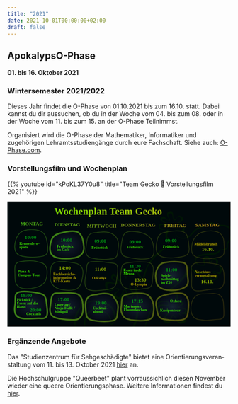 ```yaml
---
title: "2021"
date: 2021-10-01T00:00:00+02:00
draft: false
---
```


## ApokalypsO-Phase

**01. bis 16. Oktober 2021**

### Wintersemester 2021/2022

Dieses Jahr findet die O-Phase von 01.10.2021 bis zum 16.10. statt.
Dabei kannst du dir aussuchen, ob du in der Woche vom 04. bis zum 08. oder in der Woche vom 11. bis zum 15. an der O-Phase Teilnimmst.

Organisiert wird die O-Phase der Mathematiker, Informatiker und zugehörigen Lehramts&shy;studien&shy;gänge durch eure Fachschaft.
Siehe auch: [O-Phase.com](https://o-phase.com/account/login).

### Vorstellungsfilm und Wochenplan

{{% youtube id="kPoKL37Y0u8" title="Team Gecko 🦎 Vorstellungsfilm 2021" %}}

<svg
   viewBox="0 0 508 285.75001"
   version="1.1"
   id="svg5"
   xmlns:xlink="http://www.w3.org/1999/xlink"
   xmlns="http://www.w3.org/2000/svg"
   xmlns:svg="http://www.w3.org/2000/svg">
  <defs
     id="defs">
    <linearGradient
       id="frames">
      <stop
         style="stop-color:#388a17;stop-opacity:1"
         offset="0"
         id="stop6102" />
      <stop
         style="stop-color:#5b3c0d;stop-opacity:1"
         offset="1"
         id="stop6104" />
    </linearGradient>
    <linearGradient
       id="highlight">
      <stop
         style="stop-color:#24394a;stop-opacity:0.57254899"
         offset="0"
         id="stop17684" />
      <stop
         style="stop-color:#201946;stop-opacity:0.09267417"
         offset="1"
         id="stop17686" />
    </linearGradient>
    <linearGradient
       id="heading">
      <stop
         style="stop-color:#75cf00;stop-opacity:1"
         offset="0"
         id="stop5940" />
      <stop
         style="stop-color:#d3a11b;stop-opacity:1"
         offset="1"
         id="stop5942" />
    </linearGradient>
    <linearGradient
       id="weekdays">
      <stop
         style="stop-color:#40a013;stop-opacity:1"
         offset="0"
         id="stop256910" />
      <stop
         style="stop-color:#c5831b;stop-opacity:1"
         offset="1"
         id="stop256912" />
    </linearGradient>
    <linearGradient
       xlink:href="#heading"
       id="linearGradient256297"
       x1="18.330492"
       y1="10.031636"
       x2="523.18079"
       y2="55.610588"
       gradientUnits="userSpaceOnUse"
       gradientTransform="translate(84.662041,-2.5783714)" />
    <linearGradient
       xlink:href="#weekdays"
       id="linearGradient257722"
       gradientUnits="userSpaceOnUse"
       x1="33.089157"
       y1="47.137821"
       x2="555.29407"
       y2="64.934868" />
    <linearGradient
       xlink:href="#weekdays"
       id="linearGradient257724"
       gradientUnits="userSpaceOnUse"
       x1="33.089157"
       y1="47.137821"
       x2="555.29407"
       y2="64.934868" />
    <linearGradient
       xlink:href="#weekdays"
       id="linearGradient257726"
       gradientUnits="userSpaceOnUse"
       x1="33.089157"
       y1="47.137821"
       x2="555.29407"
       y2="64.934868" />
    <linearGradient
       xlink:href="#weekdays"
       id="linearGradient257728"
       gradientUnits="userSpaceOnUse"
       x1="33.089157"
       y1="47.137821"
       x2="555.29407"
       y2="64.934868" />
    <linearGradient
       xlink:href="#weekdays"
       id="linearGradient257730"
       gradientUnits="userSpaceOnUse"
       x1="33.089157"
       y1="47.137821"
       x2="555.29407"
       y2="64.934868" />
    <linearGradient
       xlink:href="#weekdays"
       id="linearGradient257732"
       gradientUnits="userSpaceOnUse"
       x1="33.089157"
       y1="47.137821"
       x2="555.29407"
       y2="64.934868" />
    <radialGradient
       xlink:href="#highlight"
       id="radialGradient16986"
       cx="133.46398"
       cy="234.91393"
       fx="133.46398"
       fy="234.91393"
       r="39.398921"
       gradientTransform="matrix(1,0,0,0.82540223,0,41.015448)"
       gradientUnits="userSpaceOnUse" />
    <radialGradient
       xlink:href="#highlight"
       id="radialGradient16988"
       cx="213.75343"
       cy="237.30441"
       fx="213.75343"
       fy="237.30441"
       r="38.85313"
       gradientTransform="matrix(1,0,0,0.86436698,0,32.186314)"
       gradientUnits="userSpaceOnUse" />
    <radialGradient
       xlink:href="#highlight"
       id="radialGradient16990"
       cx="294.86633"
       cy="236.32964"
       fx="294.86633"
       fy="236.32964"
       r="39.101948"
       gradientTransform="matrix(1,0,0,0.84638901,0,36.302831)"
       gradientUnits="userSpaceOnUse" />
    <radialGradient
       xlink:href="#highlight"
       id="radialGradient16992"
       cx="374.41156"
       cy="235.77786"
       fx="374.41156"
       fy="235.77786"
       r="38.752403"
       gradientTransform="matrix(1,0,0,0.85096703,0,35.138676)"
       gradientUnits="userSpaceOnUse" />
    <radialGradient
       xlink:href="#highlight"
       id="radialGradient16994"
       cx="373.36136"
       cy="165.48178"
       fx="373.36136"
       fy="165.48178"
       r="38.755791"
       gradientTransform="matrix(1,0,0,0.88569809,0,18.914883)"
       gradientUnits="userSpaceOnUse" />
    <radialGradient
       xlink:href="#highlight"
       id="radialGradient10614"
       cx="52.619007"
       cy="231.99966"
       fx="52.619007"
       fy="231.99966"
       r="38.180096"
       gradientTransform="matrix(1,0,0,0.83593524,0,38.062971)"
       gradientUnits="userSpaceOnUse" />
    <radialGradient
       xlink:href="#highlight"
       id="radialGradient10616"
       cx="134.4686"
       cy="95.038124"
       fx="134.4686"
       fy="95.038124"
       r="39.564335"
       gradientTransform="matrix(1,0,0,0.81316812,0,17.756152)"
       gradientUnits="userSpaceOnUse" />
    <linearGradient
       xlink:href="#frames"
       id="linearGradient257162"
       x1="33.089157"
       y1="47.137821"
       x2="555.29407"
       y2="64.934868"
       gradientUnits="userSpaceOnUse" />
    <linearGradient
       xlink:href="#frames"
       id="linearGradient6536"
       x1="13.534964"
       y1="165.33647"
       x2="493.58337"
       y2="165.33647"
       gradientUnits="userSpaceOnUse" />
    <linearGradient
       xlink:href="#frames"
       id="linearGradient8265"
       gradientUnits="userSpaceOnUse"
       x1="19.43601"
       y1="92.004738"
       x2="548.9679"
       y2="319.35419" />
    <linearGradient
       xlink:href="#frames"
       id="linearGradient8267"
       gradientUnits="userSpaceOnUse"
       x1="19.43601"
       y1="92.004738"
       x2="548.9679"
       y2="319.35419" />
    <linearGradient
       xlink:href="#frames"
       id="linearGradient8269"
       gradientUnits="userSpaceOnUse"
       x1="19.43601"
       y1="92.004738"
       x2="548.9679"
       y2="319.35419" />
    <linearGradient
       xlink:href="#frames"
       id="linearGradient8271"
       gradientUnits="userSpaceOnUse"
       x1="19.43601"
       y1="92.004738"
       x2="548.9679"
       y2="319.35419" />
    <linearGradient
       xlink:href="#frames"
       id="linearGradient8273"
       gradientUnits="userSpaceOnUse"
       x1="19.43601"
       y1="92.004738"
       x2="548.9679"
       y2="319.35419" />
    <linearGradient
       xlink:href="#frames"
       id="linearGradient8275"
       gradientUnits="userSpaceOnUse"
       x1="19.43601"
       y1="92.004738"
       x2="548.9679"
       y2="319.35419" />
    <linearGradient
       xlink:href="#frames"
       id="linearGradient8277"
       gradientUnits="userSpaceOnUse"
       x1="19.43601"
       y1="92.004738"
       x2="548.9679"
       y2="319.35419" />
    <linearGradient
       xlink:href="#frames"
       id="linearGradient8279"
       gradientUnits="userSpaceOnUse"
       x1="19.43601"
       y1="92.004738"
       x2="548.9679"
       y2="319.35419" />
    <linearGradient
       xlink:href="#frames"
       id="linearGradient8281"
       gradientUnits="userSpaceOnUse"
       x1="19.43601"
       y1="92.004738"
       x2="548.9679"
       y2="319.35419" />
    <linearGradient
       xlink:href="#frames"
       id="linearGradient8283"
       gradientUnits="userSpaceOnUse"
       x1="19.43601"
       y1="92.004738"
       x2="548.9679"
       y2="319.35419" />
    <linearGradient
       xlink:href="#frames"
       id="linearGradient8285"
       gradientUnits="userSpaceOnUse"
       x1="19.43601"
       y1="92.004738"
       x2="548.9679"
       y2="319.35419" />
    <linearGradient
       xlink:href="#frames"
       id="linearGradient8287"
       gradientUnits="userSpaceOnUse"
       x1="19.43601"
       y1="92.004738"
       x2="548.9679"
       y2="319.35419" />
    <linearGradient
       xlink:href="#frames"
       id="linearGradient8289"
       gradientUnits="userSpaceOnUse"
       x1="19.43601"
       y1="92.004738"
       x2="548.9679"
       y2="319.35419" />
    <linearGradient
       xlink:href="#frames"
       id="linearGradient8291"
       gradientUnits="userSpaceOnUse"
       x1="19.43601"
       y1="92.004738"
       x2="548.9679"
       y2="319.35419" />
    <linearGradient
       xlink:href="#frames"
       id="linearGradient8293"
       gradientUnits="userSpaceOnUse"
       x1="19.43601"
       y1="92.004738"
       x2="548.9679"
       y2="319.35419" />
    <linearGradient
       xlink:href="#frames"
       id="linearGradient8295"
       gradientUnits="userSpaceOnUse"
       x1="19.43601"
       y1="92.004738"
       x2="548.9679"
       y2="319.35419" />
    <linearGradient
       xlink:href="#frames"
       id="linearGradient8297"
       gradientUnits="userSpaceOnUse"
       x1="19.43601"
       y1="92.004738"
       x2="548.9679"
       y2="319.35419" />
    <linearGradient
       xlink:href="#frames"
       id="linearGradient8299"
       gradientUnits="userSpaceOnUse"
       x1="19.43601"
       y1="92.004738"
       x2="548.9679"
       y2="319.35419" />
    <linearGradient
       xlink:href="#weekdays"
       id="linearGradient8564"
       gradientUnits="userSpaceOnUse"
       x1="30.926285"
       y1="55.818504"
       x2="484.73523"
       y2="55.818504" />
    <linearGradient
       xlink:href="#weekdays"
       id="linearGradient8566"
       gradientUnits="userSpaceOnUse"
       x1="30.926285"
       y1="55.818504"
       x2="484.73523"
       y2="55.818504" />
    <linearGradient
       xlink:href="#weekdays"
       id="linearGradient8568"
       gradientUnits="userSpaceOnUse"
       x1="30.926285"
       y1="55.818504"
       x2="484.73523"
       y2="55.818504" />
    <linearGradient
       xlink:href="#weekdays"
       id="linearGradient8570"
       gradientUnits="userSpaceOnUse"
       x1="30.926285"
       y1="55.818504"
       x2="484.73523"
       y2="55.818504" />
    <linearGradient
       xlink:href="#weekdays"
       id="linearGradient8572"
       gradientUnits="userSpaceOnUse"
       x1="30.926285"
       y1="55.818504"
       x2="484.73523"
       y2="55.818504" />
    <linearGradient
       xlink:href="#weekdays"
       id="linearGradient8574"
       gradientUnits="userSpaceOnUse"
       x1="30.926285"
       y1="55.818504"
       x2="484.73523"
       y2="55.818504" />
  </defs>
  <g
     id="layer1">
    <rect
       style="display:inline;fill:#00090b;fill-opacity:1;stroke:none;stroke-width:2.78551;stroke-linecap:round;stroke-linejoin:round;stroke-miterlimit:4;stroke-dasharray:none;stroke-opacity:1;paint-order:stroke fill markers"
       id="primer"
       width="508.147"
       height="285.88107"
       x="0"
       y="0" />
    <g
       style="clip-rule:evenodd;fill:#001e00;fill-opacity:0.633576;fill-rule:evenodd;stroke:none;stroke-linecap:round;stroke-linejoin:round"
       id="gecko"
       transform="matrix(0.13822526,0.34657909,-0.34657909,0.13822526,484.12378,-45.207782)">
      <path
         stroke="#88a900"
         stroke-width="1"
         d="m 248.495,423.515 c 0,73.149 15.383,118.711 65.229,180.552 2.051,2.545 21.063,22.52 38.668,37.463 14.214,12.065 32.299,21.212 35.013,14.898 1.345,-3.129 -13.303,-11.006 -27.556,-21.822 -19.41,-14.731 -40.756,-33.364 -44.659,-38.552 -14.668,-19.497 -37.019,-57.213 -47.639,-94.079 -17.525,-60.834 -19.056,-118.137 -19.056,-78.46 z"
         fill="#88a900"
         stroke-linecap="butt"
         opacity="1"
         stroke-linejoin="round"
         id="path900"
         style="fill:#001e00;fill-opacity:0.633576;stroke:none" />
      <path
         stroke="#88a900"
         stroke-width="1"
         d="m 167.846,350.439 c 1.711,-3.866 -1.265,6.048 2.611,3.436 8.163,-5.5 25.848,-17.795 27.486,-27.623 3.036,-18.213 -12.704,-22.915 -23.5,-19.241 -15.511,5.279 -28.863,25.218 -29.685,25.013 -7.057,-1.764 -1.78,-50.922 -30.235,-36.694 -31.92,15.96 5.966,37.311 -3.985,49.75 -8.844,11.054 -61.0015,-30.486 -55.7971,16.354 2.8782,25.904 48.1011,6.325 49.4751,13.193 3.45,17.249 -49.8578,11.39 -33.1209,40.68 15.9837,27.971 40.1929,-18.723 45.9019,-14.156 8.502,6.802 -17.9898,27.921 -11.407,38.893 8.396,13.993 29.415,11.706 36.831,-2.199 3.148,-5.901 2.587,-29.85 8.631,-31.864 1.709,-0.57 19.329,23.239 38.876,27.841 13.153,3.096 32.836,-11.253 40.064,-14.701 7.255,-3.461 10.755,-8.776 17.764,-17.296 3.075,-3.738 -48.223,23.345 -56.128,21.369 -12.767,-3.192 -27.492,-23.582 -41.373,-20.806 -2.248,0.45 -7.277,20.864 -14.705,32.983 -5.862,9.563 -13.476,13.092 -20.615,3.574 -7.729,-10.307 15.447,-29.493 4.81,-40.13 -8.471,-8.472 -31.9967,30.132 -38.0677,9.895 -4.8711,-16.237 30.2967,-25.439 25.2867,-35.457 -5.323,-10.647 -35.213,6.99 -38.48,-9.345 -7.2683,-36.342 35.474,-5.22 47.413,-15.667 12.642,-11.062 -34.8675,-35.136 1.787,-42.466 25.605,-5.121 13.267,27.838 28.036,29.685 11.83,1.478 28.64,-37.624 40.817,-16.08 10.719,18.966 -19.307,32.452 -18.691,31.059 z"
         fill="#88a900"
         stroke-linecap="butt"
         opacity="1"
         stroke-linejoin="round"
         id="path902"
         style="fill:#001e00;fill-opacity:0.633576;stroke:none" />
      <path
         stroke="#88a900"
         stroke-width="1"
         d="M 170.824,354.644"
         fill="#88a900"
         stroke-linecap="butt"
         opacity="1"
         stroke-linejoin="round"
         id="path904"
         style="fill:#001e00;fill-opacity:0.633576;stroke:none" />
      <path
         stroke="#88a900"
         stroke-width="1"
         d="m 171.309,354.32 c -9.83,-4.915 9.192,17.037 30.895,14.055 21.703,-2.982 30.589,-22.965 34.417,-36.364 12.134,-42.467 -22.744,-62.001 -27.644,-101.202 -2.643,-21.144 11.478,-62.887 11.478,-62.887 0,0 -3.239,44.575 -0.485,66.606 3.9,31.198 34.26,56.95 24.896,89.723 -6.776,23.717 -20.584,39.924 -34.296,44.952 -11.494,4.215 -22.858,-0.544 -30.566,-4.473 -6.683,-3.405 -15.683,-8.496 -11.281,-15.098"
         fill="#88a900"
         stroke-linecap="butt"
         opacity="1"
         stroke-linejoin="round"
         id="path906"
         style="fill:#001e00;fill-opacity:0.633576;stroke:none" />
      <path
         stroke="#88a900"
         stroke-width="1"
         d="m 219.054,165.634 c -2.591,-7.921 6.908,-38.265 15.033,-35.525 3.156,1.065 12.78,-28.506 28.554,-51.2517 13.953,-20.121 31.326,-30.7682 44.651,-29.2875 15.66,1.7399 51.89,40.8521 55.839,48.5726 4.806,9.3936 20.223,7.1206 25.46,15.1056 8.449,12.883 -1.097,31.99 -1.051,31.894 0.074,-0.158 6.388,-2.782 9.094,-8.772 2.322,-5.141 2.243,-14.626 1.262,-21.492 -2.348,-16.4346 -24.26,-10.629 -31.816,-24.4421 -14.189,-25.9405 -19.993,-49.7475 -56.656,-58.9132 -4.628,-1.157 -19.538,1.4652 -31.483,12.2128 -12.332,11.0967 -21.635,30.3319 -21.637,29.1917 -0.002,-1.7603 -13.322,29.0818 -21.364,46.7088 -2.172,4.762 -6.887,4.225 -9.536,5.473 -11.041,5.204 -15.715,17.46 -16.079,20.01 -1.357,9.499 11.889,27.118 9.729,20.515 z"
         fill="#88a900"
         stroke-linecap="butt"
         opacity="1"
         stroke-linejoin="round"
         id="path908"
         style="fill:#001e00;fill-opacity:0.633576;stroke:none" />
      <path
         stroke="#88a900"
         stroke-width="1"
         d="m 387.946,146.013 c -2.59,-4.946 0.331,11.205 1.353,16.694 1.763,9.468 4.195,19.55 2.735,29.202 -0.336,2.227 -6.5,24.964 -7.426,27.085 -14.312,32.792 -31.295,102.146 23.031,102.589 1.468,0.012 13.202,-4.144 17.392,-9.793 6.158,-8.305 10.334,-19.45 11.033,-20.737 2.101,-3.867 6.889,-18.403 6.85,-18.421 -1.293,-0.622 -6.22,9.495 -6.705,10.202 -2.833,4.129 -7.345,16.644 -14.687,24.912 -9.054,10.194 -24.118,14.867 -34.177,3.503 -24.536,-27.722 7.004,-79.516 13.898,-112.716 5.439,-26.197 -3.849,-34.475 -13.297,-52.52 z"
         fill="#88a900"
         stroke-linecap="butt"
         opacity="1"
         stroke-linejoin="round"
         id="path910"
         style="fill:#001e00;fill-opacity:0.633576;stroke:none" />
      <path
         stroke="#88a900"
         stroke-width="1"
         d="m 442.249,272.875 c 5.119,0.59 -9.707,-3.462 -14.76,-4.473 -8.373,-1.675 -33.244,-1.643 -27.624,-17.379 9.766,-27.344 28.791,-1.398 42.925,-6.225 2.796,-0.955 -18.147,-26.873 -11.689,-37.944 5.502,-9.431 22.752,0.033 25.887,1.536 3.135,1.503 14.066,21.303 14.956,21.272 3.915,-0.139 2.302,-33.353 23.052,-32.41 9.658,0.439 12.241,6.294 14.288,8.994 7.529,9.928 -22.87,27.885 -14.716,38.368 7.695,9.894 48.046,-35.931 41.919,13.085 -2.637,21.096 -37.992,3.472 -39.562,19.168 -1.056,10.559 31.952,3.51 23.18,24.813 -3.861,9.377 -41.957,-19.96 -35.596,-9.359 4.954,8.257 21.531,25.284 34.274,24.122 7.966,-0.726 17.377,-11.178 12.431,-27.253 -2.502,-8.131 -24.001,-9.941 -23.977,-12.738 0.025,-2.797 20.219,2.588 21.293,2.453 15.802,-1.975 21.853,-22.503 17.686,-37.506 -9.883,-35.575 -41.47,6.214 -49.184,-1.5 -6.455,-6.455 41.772,-22.404 21.752,-39.754 -4.121,-3.572 -7.924,-9.167 -12.892,-11.268 -34.508,-14.6 -27.522,32.589 -34.538,31.777 -7.016,-0.811 -1.992,-12.634 -9.124,-19.664 -2.264,-2.23 -5.424,-6.437 -10.143,-8.502 -6.647,-2.909 -20.281,-2.505 -25.742,3.685 -14.55,16.49 13.568,43.643 11.515,45.696 -1.085,1.085 -29.771,-11.513 -36.623,-8.399 -7.44,3.382 -10.035,14.915 -10.287,21.966 -0.938,26.252 44.904,20.874 47.445,20.75 2.541,-0.124 1.578,-3.573 3.854,-3.311 z"
         fill="#88a900"
         stroke-linecap="butt"
         opacity="1"
         stroke-linejoin="round"
         id="path912"
         style="fill:#001e00;fill-opacity:0.633576;stroke:none" />
      <path
         stroke="#88a900"
         stroke-width="1"
         d="m 483.489,291.167 c 0.667,-2.809 -6.253,-0.103 -9.897,10.878 -3.644,10.98 -10.236,27.268 -18.821,37.595 -9.374,11.276 -50.856,23.207 -36.286,24.873 5.636,0.645 35.35,-9.408 44.32,-17.418 18.954,-16.924 17.676,-43.251 20.684,-55.928 z"
         fill="#88a900"
         stroke-linecap="butt"
         opacity="1"
         stroke-linejoin="round"
         id="path914"
         style="fill:#001e00;fill-opacity:0.633576;stroke:none" />
      <path
         stroke="#88a900"
         stroke-width="1"
         d="m 414.591,368.078 c -6.651,-1.365 9.005,14.839 23.119,33.406 16.605,21.846 32.984,49.712 36.42,58.164 8.59,21.131 13.985,42.031 19.191,64.141 0.307,1.303 4.797,21.714 6.529,21.109 3.43,-1.199 1.89,-16.524 1.596,-19.202 -2.933,-26.705 -23.502,-96.688 -52.913,-132.323 -10.81,-13.097 -29.573,-24.398 -33.942,-25.295 z"
         fill="#88a900"
         stroke-linecap="butt"
         opacity="1"
         stroke-linejoin="round"
         id="path916"
         style="fill:#001e00;fill-opacity:0.633576;stroke:none" />
      <path
         stroke="#88a900"
         stroke-width="1"
         d="m 503.958,542.962 c -0.102,0.724 15.718,-32.435 32.515,-38.27 17.622,-6.121 42.676,20.746 49.305,16.871 6.867,-4.015 -2.434,-32.963 17.078,-27.045 15.35,4.656 8.91,31.349 17.839,30.421 7.271,-0.755 22.506,-52.404 36.542,-32.859 10.103,14.069 -13.219,36.731 -5.187,41.989 9.08,5.945 43.806,-39.534 51.17,-8.091 10.513,44.883 -42.77,21.697 -53.45,42.499 -5.262,10.249 45.957,49.079 14.001,54.537 -28.096,4.799 -23.419,-48.729 -44.64,-42.882 -14.945,4.117 -4.073,48.066 -28.03,52.158 -33.202,5.671 -4.106,-54.378 -0.768,-58.174 4.555,-5.18 -13.044,-11.509 -20.136,-12.38 -6.558,-0.805 -17.229,15.69 -20.159,27.749 -1.927,7.932 -3.432,19.834 -4.322,28.953 -0.162,1.654 -0.303,3.217 -0.423,4.648 -0.329,3.921 3.133,37.893 29.927,66.441 9.329,9.94 49.676,45.021 53.623,47.836 12.838,9.158 -27.951,-31.823 -44.772,-50.785 -16.239,-18.306 -39.882,-38.938 -33.286,-76.935 3.178,-18.307 8.213,-40.192 19.536,-40.441 7.696,-0.169 12.599,6.541 9.91,10.805 -14.763,23.414 -37.055,65.579 10.14,66.478 24.461,0.466 26.154,-56.124 30.492,-55.194 19.555,4.195 18.272,66.352 54.804,38.369 36.87,-28.242 -23.445,-49.54 -19.641,-58.086 8.949,-20.102 70.225,6.46 63.246,-50.023 -4.51,-36.501 -55.048,9.337 -61.091,5.277 -6.043,-4.061 26.155,-27.1 11.425,-40.696 -32.388,-29.897 -42.557,27.695 -47.966,27.949 -9.127,0.427 -2.019,-27.5 -11.759,-30.779 -5.2,-1.751 -11.631,-2.024 -16.535,0.742 -16.331,9.209 -7.974,26.225 -12.536,27.373 -2.406,0.605 -28.453,-20.332 -40.37,-20.668 -17.312,-0.489 -33.091,28.212 -36.482,52.213 z"
         fill="#88a900"
         stroke-linecap="butt"
         opacity="1"
         stroke-linejoin="round"
         id="path918"
         style="fill:#001e00;fill-opacity:0.633576;stroke:none" />
      <path
         stroke="#88a900"
         stroke-width="1"
         d="m 628.924,736.992 c 31.802,28.379 75.253,47.021 96.138,121.743 9.25,33.095 15.966,98.527 -2.635,157.705 -23.396,74.44 -83.59,140.48 -192.489,136.61 -71.995,-2.55 -165.859,-86.22 -134.242,-164.116 37.749,-93.009 99.491,-96.445 137.486,-79.68 27.18,11.992 33.121,40.847 35.749,39.554 5.83,-2.869 -10.14,-37.876 -26.658,-48.193 -22.679,-14.165 -49.905,-11.591 -70.082,-6.344 -69.442,18.059 -115.734,118.209 -72.55,190.699 12.625,21.19 33.898,46.55 62.404,57.54 C 666.747,1221.44 793.11,1024.82 732.12,840.117 712.324,780.164 663.476,761.359 614.846,719.339"
         fill="#88a900"
         stroke-linecap="butt"
         opacity="1"
         stroke-linejoin="round"
         id="path920"
         style="fill:#001e00;fill-opacity:0.633576;stroke:none" />
      <path
         stroke="#88a900"
         stroke-width="1"
         d="m 567.345,949.549 c -5.637,2.429 -5.209,-14.048 -41.91,-14.048 -28.542,0 -28.078,5.534 -52.994,25.11 -12.899,10.134 -32.924,39.221 -26.042,68.399 8.652,36.69 54.348,64.53 98.974,64.78 49.43,0.28 126.666,-27.58 135.306,-148.537 5.992,-83.891 -92.237,-165.267 -160.831,-192.039 -36.566,-14.271 -36.449,-11.782 -63.859,-22.06 -5.279,-1.98 -63.7,-8.745 -61.179,-11.397 2.946,-3.098 7.291,-4.816 12.536,-5.552 12.98,-1.819 31.469,2.381 47.896,6.586 23.066,5.905 79.215,26.741 98.312,35.674 126.082,58.973 186.238,204.561 78.301,312.495 -19.979,19.98 -46.369,30.48 -77.008,31.18 -68.939,1.58 -144.316,-38.26 -110.655,-115.2 3.746,-8.561 17.79,-27.758 34.144,-39.067 16.586,-11.47 35.137,-17.002 47.099,-18.379 21.902,-2.522 43.54,21.353 41.91,22.055 z"
         fill="#88a900"
         stroke-linecap="butt"
         opacity="1"
         stroke-linejoin="round"
         id="path922"
         style="fill:#001e00;fill-opacity:0.633576;stroke:none" />
      <path
         stroke="#88a900"
         stroke-width="1"
         d="m 464.225,1035.5 c 0.236,-0.04 0.472,-0.07 0.708,-0.1"
         fill="#88a900"
         stroke-linecap="butt"
         opacity="1"
         stroke-linejoin="round"
         id="path924"
         style="fill:#001e00;fill-opacity:0.633576;stroke:none" />
      <path
         stroke="#88a900"
         stroke-width="1"
         d="m 379.028,663.588 c -16.601,9.959 -71.458,18.493 -77.126,37.807 -5.146,17.539 34.601,47.629 34.601,47.629 0,0 -18.527,-8.091 -25.629,-13.483 -7.121,-5.407 -15.437,-9.122 -20.136,-17.274 -18.013,-31.251 36.535,-50.018 60.084,-54.133 1.768,-0.309 34.349,-4.231 28.206,-0.546 z"
         fill="#88a900"
         stroke-linecap="butt"
         opacity="1"
         stroke-linejoin="round"
         id="path926"
         style="fill:#001e00;fill-opacity:0.633576;stroke:none" />
      <path
         stroke="#88a900"
         stroke-width="1"
         d="m 338.016,753.03 c -5.625,5.118 -20.696,3.707 -30.82,3.306 -5.469,-0.217 -13.097,5.469 -10.905,11.756 6.15,17.644 42.562,3.314 42.708,25.437 0.087,13.052 -58.369,13.842 -40.256,29.456 16.275,14.031 36.097,-24.45 48.381,-10.65 10.236,11.499 -51.412,58.735 1.328,64.701 32.39,3.664 10.364,-48.538 28.984,-60.195 19.341,-12.107 11.306,40.08 38.487,28.026 9.077,-4.026 10.812,-7.337 11.012,-12.12 0.707,-16.833 -34.818,-34.077 -29.481,-47.269 7.231,-17.868 41.877,4.569 48.499,-18.048 6.171,-21.075 -20.634,-20.173 -38.023,-12.074 -7.241,3.373 -22.315,-3.681 -26.282,-8.409 -21.225,-25.305 16.668,-37.201 39.568,-32.698 3.479,0.684 -48.985,6.898 -38.197,23.837 2.986,4.688 7.333,6.947 17.386,7.816 10.053,0.868 31.83,-10.341 43.763,-3.841 7.679,4.182 21.524,16.95 15.346,33.801 -10.954,29.877 -50.457,-5.103 -59.076,11.364 -4.367,8.343 34.635,19.922 41.714,38.18 3.78,9.746 -3.45,25.93 -26.983,34.464 -29.352,10.645 -20.082,-40.374 -35.986,-38.847 -18.145,1.741 15.584,75.499 -38.525,67.712 -69.438,-9.994 6.919,-55.309 -1.838,-71.317 -5.52,-10.091 -15.619,9.698 -28.335,16.715 -5.525,3.048 -15.237,0.492 -19.124,-2.649 -38.69,-31.263 37.381,-30.253 38.502,-39.582 1.6,-13.305 -48.729,-2.084 -43.006,-29.194 1.233,-5.839 6.275,-12.905 14.425,-14.16 10.942,-1.684 28.216,-1.194 35.165,0.7 2.514,0.685 1.759,3.61 1.569,3.782 z"
         fill="#88a900"
         stroke-linecap="butt"
         opacity="1"
         stroke-linejoin="round"
         id="path928"
         style="fill:#001e00;fill-opacity:0.633576;stroke:none" />
    </g>
  </g>
  <g
     id="layer2">
    <g
       id="g47455"
       style="display:inline;fill:none;fill-opacity:1;stroke:url(#linearGradient6536);stroke-width:2.8;stroke-miterlimit:4;stroke-dasharray:none;stroke-opacity:0.368627"
       transform="translate(1.0583333,4.2333335)">
      <path
         style="opacity:0.5;fill:none;fill-opacity:1;stroke:url(#linearGradient8291);stroke-width:1.7;stroke-linecap:butt;stroke-linejoin:miter;stroke-miterlimit:4;stroke-dasharray:none;stroke-opacity:1"
         d="M 90.315932,96.214766 C 92.29882,110.91324 90.171348,118.54602 76.466511,121.04629 62.761686,123.54656 48.629137,123.48563 34.068871,120.86352 19.508597,118.24141 13.504109,108.58696 16.055406,91.900256 18.606699,75.213526 26.123304,65.1395 38.605222,61.678189 c 12.481917,-3.461325 30.714522,-2.205405 39.474526,4.010414 8.760001,6.215809 10.254536,15.836716 12.236184,30.526163 z"
         id="path3979" />
      <path
         style="fill:url(#radialGradient10614);fill-opacity:1;stroke:url(#linearGradient8297);stroke-width:3.5;stroke-linecap:butt;stroke-linejoin:miter;stroke-miterlimit:4;stroke-dasharray:none;stroke-opacity:1"
         d="m 89.128063,237.80019 c 1.98289,14.69847 1.217543,25.87561 -12.691213,24.49269 -13.862671,-1.37833 -30.008559,2.43934 -44.568829,-0.18277 C 17.307751,259.488 13.47445,249.83355 16.02574,233.14685 c 2.5513,-16.68673 -3.163774,-27.49135 9.318146,-30.95267 12.48192,-3.46132 42.647448,0.97331 52.706204,4.74102 9.683075,3.62699 9.096323,16.17554 11.077973,30.86499 z"
         id="path3979-75" />
      <path
         style="opacity:0.5;fill:none;fill-opacity:1;stroke:url(#linearGradient8293);stroke-width:1.7;stroke-linecap:butt;stroke-linejoin:miter;stroke-miterlimit:4;stroke-dasharray:none;stroke-opacity:1"
         d="m 16.000601,161.92344 c -0.4491,-14.82686 -2.384947,-26.27259 11.319883,-28.77285 10.69672,-1.95147 20.504567,-2.96569 31.722417,-1.79666 3.15466,0.32875 10.640055,2.63244 13.835935,3.20798 14.56028,2.62211 18.218389,14.88442 15.667099,31.57112 -2.55131,16.68673 -12.017954,22.23998 -24.499874,25.70129 -12.48192,3.46132 -30.527769,4.57266 -39.287769,-1.64316 -8.76002,-6.21581 -8.298481,-13.10713 -8.757691,-28.26772 z"
         id="path3979-7-3-0" />
      <path
         style="fill:url(#radialGradient16986);fill-opacity:1;stroke:url(#linearGradient8299);stroke-width:3.5;stroke-linecap:butt;stroke-linejoin:miter;stroke-miterlimit:4;stroke-dasharray:none;stroke-opacity:1"
         d="m 171.05841,237.94442 c 0.67741,14.81616 -5.01845,27.05381 -18.86891,27.5852 -13.92079,0.53409 -21.73196,-0.27229 -36.29223,-2.8944 -14.56025,-2.62211 -22.15315,-9.07906 -19.60186,-25.76576 2.55129,-16.68673 1.239603,-32.50642 14.18771,-32.15284 13.37931,0.36536 41.40166,-2.97281 50.16168,3.243 8.76001,6.21581 9.75204,15.5152 10.41361,29.9848 z"
         id="path3979-7-92" />
      <path
         style="opacity:0.5;fill:none;fill-opacity:1;stroke:url(#linearGradient8295);stroke-width:1.7;stroke-linecap:butt;stroke-linejoin:miter;stroke-miterlimit:4;stroke-dasharray:none;stroke-opacity:1"
         d="m 96.216841,160.81391 c 1.24353,-15.5002 1.86821,-24.70867 15.573029,-27.20895 13.70485,-2.50025 26.11377,-0.0619 40.67404,2.56019 14.56027,2.62213 20.56476,12.27656 18.01346,28.96326 -2.5513,16.68673 -5.64558,28.00645 -18.12749,31.46776 -12.48193,3.46133 -35.99402,0.6568 -44.75401,-5.55902 -8.760017,-6.21581 -12.564381,-15.44821 -11.379029,-30.22324 z"
         id="path3979-7-7-2" />
      <path
         style="fill:url(#radialGradient10616);fill-opacity:1;stroke:url(#linearGradient8289);stroke-width:3.5;stroke-linecap:butt;stroke-linejoin:miter;stroke-miterlimit:4;stroke-dasharray:none;stroke-opacity:1"
         d="m 172.91063,97.239186 c 1.98289,14.698494 -6.98663,24.543584 -20.69147,27.043844 -13.70483,2.50027 -23.32036,2.92521 -37.88063,0.3031 C 99.778277,121.96402 93.773779,112.30957 96.325075,95.622866 98.876357,78.936138 104.13873,72.3152 116.62063,68.853889 c 12.48195,-3.461326 35.29381,-8.356679 44.05383,-2.14086 8.76001,6.215809 10.25453,15.836715 12.23617,30.526157 z"
         id="path3979-7" />
      <path
         style="opacity:0.5;fill:none;fill-opacity:1;stroke:url(#linearGradient8287);stroke-width:1.7;stroke-linecap:butt;stroke-linejoin:miter;stroke-miterlimit:4;stroke-dasharray:none;stroke-opacity:1"
         d="m 251.18949,101.63541 c -2.10282,14.22885 -0.14458,22.33127 -13.84941,24.83155 -13.70483,2.50024 -30.22038,1.43835 -44.78063,-1.18376 -14.56029,-2.62213 -16.89713,-11.13296 -14.34582,-27.819669 2.55129,-16.686739 1.93666,-27.598239 16.94162,-30.134103 3.51428,-0.593919 6.64304,-0.44472 7.8378,-0.824517 0.81664,-0.25959 6.30698,-0.528864 7.16031,-0.653505 11.77302,-1.719582 22.82583,0.269872 30.25884,5.544088 8.76,6.215823 12.94424,15.577076 10.77729,30.239916 z"
         id="path3979-7-5" />
      <path
         style="opacity:0.5;fill:none;fill-opacity:1;stroke:url(#linearGradient8285);stroke-width:1.7;stroke-linecap:butt;stroke-linejoin:miter;stroke-miterlimit:4;stroke-dasharray:none;stroke-opacity:1"
         d="m 178.05247,159.74307 c 2.78554,-14.77318 -1.65278,-25.11725 12.21162,-26.47829 14.56303,-1.42962 25.42281,-0.51369 39.98306,2.10844 7.11144,1.28068 14.59651,0.24348 17.62602,4.87924 3.17323,4.85571 2.53597,15.19382 1.23076,23.7305 -2.55129,16.68673 -1.28277,26.92616 -13.76468,30.38747 -12.48193,3.46133 -45.24881,7.48512 -54.00881,1.2693 -8.76,-6.21581 -6.02441,-21.33082 -3.27797,-35.89666 z"
         id="path3979-7-9-9" />
      <path
         style="fill:url(#radialGradient16988);fill-opacity:1;stroke:url(#linearGradient8283);stroke-width:3.5;stroke-linecap:butt;stroke-linejoin:miter;stroke-miterlimit:4;stroke-dasharray:none;stroke-opacity:1"
         d="m 250.43227,242.07572 c -2.10282,14.22885 0.58298,23.13755 -13.12185,25.63783 -13.70483,2.50024 -30.22038,1.43835 -44.78063,-1.18376 -14.56029,-2.62213 -14.30923,-11.13345 -15.63049,-27.96229 -1.42871,-18.19746 3.22133,-27.45561 18.22629,-29.99148 3.51428,-0.59392 6.64304,-0.44472 7.8378,-0.82451 0.81664,-0.25959 6.97748,-1.51463 7.83081,-1.63927 11.77302,-1.71958 25.3122,-0.10221 29.58834,6.52985 5.8206,9.02744 12.21668,14.7708 10.04973,29.43363 z"
         id="path3979-7-5-2" />
      <path
         style="opacity:0.5;fill:none;fill-opacity:1;stroke:url(#linearGradient8277);stroke-width:1.7;stroke-linecap:butt;stroke-linejoin:miter;stroke-miterlimit:4;stroke-dasharray:none;stroke-opacity:1"
         d="m 332.1006,101.26233 c 1.98288,14.69847 -0.14458,22.33126 -13.84942,24.83154 -13.70484,2.50024 -25.42281,0.51369 -39.98306,-2.10844 -7.11144,-1.28068 -14.59651,-2.31326 -17.62602,-6.94902 -3.17323,-4.85571 -4.10725,-11.5519 -2.80204,-20.088584 2.55129,-16.686733 2.85405,-28.498301 15.33596,-31.959612 12.48193,-3.461325 36.00684,1.957919 44.76684,8.17374 8.76,6.215808 12.17607,13.410929 14.15774,28.100376 z"
         id="path3979-7-9" />
      <path
         style="fill:url(#radialGradient16990);fill-opacity:1;stroke:url(#linearGradient8281);stroke-width:3.5;stroke-linecap:butt;stroke-linejoin:miter;stroke-miterlimit:4;stroke-dasharray:none;stroke-opacity:1"
         d="m 332.07094,242.50892 c -1.1438,14.69847 -2.09312,21.16984 -15.79796,23.67012 -13.70484,2.50024 -23.47427,1.67511 -38.03452,-0.94702 -7.11144,-1.28068 -12.39857,-3.40214 -15.42808,-8.0379 -3.17323,-4.85571 -6.30519,-10.46302 -4.99998,-18.9997 2.55129,-16.68673 -1.34919,-26.53249 11.13272,-29.9938 12.48193,-3.46133 41.04459,-5.36467 49.80459,0.85115 8.76,6.21581 14.47321,18.67932 13.32323,33.45715 z"
         id="path3979-7-9-8" />
      <path
         style="opacity:0.5;fill:none;fill-opacity:1;stroke:url(#linearGradient8279);stroke-width:1.7;stroke-linecap:butt;stroke-linejoin:miter;stroke-miterlimit:4;stroke-dasharray:none;stroke-opacity:1"
         d="m 257.32578,157.72324 c 2.10282,-14.22885 1.07905,-19.48822 14.78388,-21.9885 13.70483,-2.50024 29.10148,-2.87206 43.84616,-1.65929 14.95207,1.22983 16.98076,11.27558 14.42945,27.96229 -2.55129,16.68674 1.29597,29.22848 -13.70899,31.76435 -3.51428,0.59392 -8.39591,0.82339 -9.59067,1.20318 -0.81664,0.25959 -7.96819,0.70147 -8.82152,0.82611 -11.77302,1.71958 -26.53872,0.54109 -33.97173,-4.73313 -8.76,-6.21582 -9.13353,-18.71217 -6.96658,-33.37501 z"
         id="path3979-7-5-7" />
      <path
         style="opacity:0.5;fill:none;fill-opacity:1;stroke:url(#linearGradient8275);stroke-width:1.7;stroke-linecap:butt;stroke-linejoin:miter;stroke-miterlimit:4;stroke-dasharray:none;stroke-opacity:1"
         d="m 412.29843,98.544736 c 1.98288,14.698484 -2.54769,20.544164 -16.25251,23.044444 -13.70485,2.50025 -25.43429,4.22643 -39.99456,1.60432 -14.56027,-2.62213 -20.56476,-12.27656 -18.01346,-28.963264 2.5513,-16.686734 4.07625,-23.768621 16.55816,-27.229932 12.48193,-3.461326 38.7297,-6.812737 47.48969,-0.596917 8.76002,6.215808 8.23104,17.451907 10.21268,32.141349 z"
         id="path3979-7-7" />
      <path
         style="fill:url(#radialGradient16992);fill-opacity:1;stroke:url(#linearGradient8271);stroke-width:3.5;stroke-linecap:butt;stroke-linejoin:miter;stroke-miterlimit:4;stroke-dasharray:none;stroke-opacity:1"
         d="m 411.0185,239.23857 c -1.27598,14.96949 -1.55117,23.83344 -15.25599,26.33372 -13.70485,2.50025 -25.18054,1.48991 -39.74081,-1.1322 -14.56027,-2.62213 -14.84297,-10.79983 -18.01346,-28.96326 -2.90269,-16.62921 4.85491,-22.49919 17.33682,-25.9605 12.48193,-3.46133 37.95104,-8.08217 46.71103,-1.86635 8.76002,6.21581 10.22129,16.81964 8.96241,31.58859 z"
         id="path3979-7-7-9" />
      <path
         style="fill:url(#radialGradient16994);fill-opacity:1;stroke:url(#linearGradient8273);stroke-width:3.5;stroke-linecap:butt;stroke-linejoin:miter;stroke-miterlimit:4;stroke-dasharray:none;stroke-opacity:1"
         d="m 336.66107,170.43769 c -1.98289,-14.69849 5.9302,-32.86181 19.63504,-35.36207 13.70483,-2.50027 26.41535,-3.08642 40.97562,-0.46431 14.56025,2.62211 9.51448,17.57142 12.59557,36.53862 2.8091,17.29281 -6.22326,21.31303 -18.70516,24.77434 -12.48195,3.46132 -34.56131,2.93716 -43.32133,-3.27865 -8.76001,-6.21581 -9.1981,-7.51849 -11.17974,-22.20793 z"
         id="path3979-7-8" />
      <path
         style="opacity:0.5;fill:none;fill-opacity:1;stroke:url(#linearGradient8265);stroke-width:1.7;stroke-linecap:butt;stroke-linejoin:miter;stroke-miterlimit:4;stroke-dasharray:none;stroke-opacity:1"
         d="m 492.51467,97.435206 c 0.4491,14.826864 1.40172,23.169844 -12.30311,25.670104 -10.69672,1.95147 -21.51428,4.09701 -32.73213,2.92798 -3.15466,-0.32875 -9.64011,-1.78256 -12.83599,-2.3581 -14.56028,-2.62211 -18.28585,-11.56455 -15.73456,-28.251257 2.55131,-16.686732 13.07841,-26.753143 25.56033,-30.214455 12.48192,-3.461324 28.59557,-3.677681 37.35557,2.53814 8.76002,6.215808 10.23068,14.526997 10.68989,29.687588 z"
         id="path3979-7-3" />
      <path
         style="opacity:0.5;fill:none;fill-opacity:1;stroke:url(#linearGradient8267);stroke-width:1.7;stroke-linecap:butt;stroke-linejoin:miter;stroke-miterlimit:4;stroke-dasharray:none;stroke-opacity:1"
         d="m 418.19934,163.14388 c -1.98289,-14.69847 -2.53654,-24.91048 11.1683,-27.41075 13.70483,-2.50027 30.51849,0.13989 45.07876,2.762 14.56027,2.62211 17.23015,12.10083 18.01346,28.96326 0.76774,16.52715 -1.83469,28.90688 -19.16172,27.78744 -12.92601,-0.83511 -41.34487,8.20485 -50.10488,1.98903 -8.76,-6.21581 -3.01227,-19.40153 -4.99392,-34.09098 z"
         id="path3979-1" />
      <path
         style="opacity:0.5;fill:none;fill-opacity:1;stroke:url(#linearGradient8269);stroke-width:1.7;stroke-linecap:butt;stroke-linejoin:miter;stroke-miterlimit:4;stroke-dasharray:none;stroke-opacity:1"
         d="m 491.41232,238.32727 c 0.4491,14.82686 3.33392,26.06036 -11.23042,26.02463 -10.87324,-0.0267 -20.54499,3.27995 -31.76284,2.11092 -3.15466,-0.32875 -10.6094,-0.9655 -13.80528,-1.54104 -14.56028,-2.62211 -20.00799,-16.04551 -17.4567,-32.73221 2.55131,-16.68673 12.5395,-26.39648 27.28247,-25.7335 12.93988,0.5819 28.59557,-3.67768 37.35557,2.53814 8.76002,6.21581 9.15799,14.17247 9.6172,29.33306 z"
         id="path3979-7-3-7" />
    </g>
    <g
       id="g257154"
       style="fill:url(#linearGradient257162);fill-opacity:1"
       transform="translate(0,-3.1750001)">
      <text
         xml:space="preserve"
         style="font-style:normal;font-variant:normal;font-weight:bold;font-stretch:normal;font-size:11.2889px;line-height:0.95;font-family:Montserrat;-inkscape-font-specification:'Montserrat Bold';fill:url(#linearGradient257732);fill-opacity:1;stroke:url(#linearGradient8574);stroke-width:0.264583;stroke-opacity:0.368627"
         x="427.80542"
         y="60.470165"
         id="text14297-1-5-21"><tspan
           style="font-style:normal;font-variant:normal;font-weight:bold;font-stretch:normal;font-size:11.2889px;font-family:Montserrat;-inkscape-font-specification:'Montserrat Bold';fill:url(#linearGradient257732);fill-opacity:1;stroke:url(#linearGradient8574);stroke-width:0.264583;stroke-opacity:0.368627"
           x="427.80542"
           y="60.470165"
           id="tspan56078-0-9-63">SAMSTAG</tspan></text>
      <text
         xml:space="preserve"
         style="font-style:normal;font-variant:normal;font-weight:bold;font-stretch:normal;font-size:11.2889px;line-height:0.95;font-family:Montserrat;-inkscape-font-specification:'Montserrat Bold';fill:url(#linearGradient257730);fill-opacity:1;stroke:url(#linearGradient8572);stroke-width:0.264583;stroke-opacity:0.368627"
         x="357.08688"
         y="61.702206"
         id="text14297-1-5-7"><tspan
           style="font-style:normal;font-variant:normal;font-weight:bold;font-stretch:normal;font-size:11.2889px;font-family:Montserrat;-inkscape-font-specification:'Montserrat Bold';fill:url(#linearGradient257730);fill-opacity:1;stroke:url(#linearGradient8572);stroke-width:0.264583;stroke-opacity:0.368627"
           x="357.08688"
           y="61.702206"
           id="tspan56078-0-9-2">FREITAG</tspan></text>
      <text
         xml:space="preserve"
         style="font-style:normal;font-variant:normal;font-weight:bold;font-stretch:normal;font-size:11.2889px;line-height:0.95;font-family:Montserrat;-inkscape-font-specification:'Montserrat Bold';fill:url(#linearGradient257728);fill-opacity:1;stroke:url(#linearGradient8570);stroke-width:0.264583;stroke-opacity:0.368627"
         x="258.32339"
         y="60.184109"
         id="text14297-1-5-4"><tspan
           style="font-style:normal;font-variant:normal;font-weight:bold;font-stretch:normal;font-size:11.2889px;font-family:Montserrat;-inkscape-font-specification:'Montserrat Bold';fill:url(#linearGradient257728);fill-opacity:1;stroke:url(#linearGradient8570);stroke-width:0.264583;stroke-opacity:0.368627"
           x="258.32339"
           y="60.184109"
           id="tspan56078-0-9-79">DONNERSTAG</tspan></text>
      <text
         xml:space="preserve"
         style="font-style:normal;font-variant:normal;font-weight:bold;font-stretch:normal;font-size:11.2889px;line-height:0.95;font-family:Montserrat;-inkscape-font-specification:'Montserrat Bold';fill:url(#linearGradient257726);fill-opacity:1;stroke:url(#linearGradient8568);stroke-width:0.264583;stroke-opacity:0.368627"
         x="181.1713"
         y="62.228893"
         id="text14297-1-5-3"><tspan
           style="font-style:normal;font-variant:normal;font-weight:bold;font-stretch:normal;font-size:11.2889px;font-family:Montserrat;-inkscape-font-specification:'Montserrat Bold';fill:url(#linearGradient257726);fill-opacity:1;stroke:url(#linearGradient8568);stroke-width:0.264583;stroke-opacity:0.368627"
           x="181.1713"
           y="62.228893"
           id="tspan56078-0-9-6">MITTWOCH</tspan></text>
      <text
         xml:space="preserve"
         style="font-style:normal;font-variant:normal;font-weight:bold;font-stretch:normal;font-size:11.2889px;line-height:0.95;font-family:Montserrat;-inkscape-font-specification:'Montserrat Bold';fill:url(#linearGradient257724);fill-opacity:1;stroke:url(#linearGradient8566);stroke-width:0.264583;stroke-opacity:0.368627"
         x="107.08832"
         y="59.843296"
         id="text14297-1-5-2"><tspan
           style="font-style:normal;font-variant:normal;font-weight:bold;font-stretch:normal;font-size:11.2889px;font-family:Montserrat;-inkscape-font-specification:'Montserrat Bold';fill:url(#linearGradient257724);fill-opacity:1;stroke:url(#linearGradient8566);stroke-width:0.264583;stroke-opacity:0.368627"
           x="107.08832"
           y="59.843296"
           id="tspan56078-0-9-7">DIENSTAG</tspan></text>
      <text
         xml:space="preserve"
         style="font-style:normal;font-variant:normal;font-weight:bold;font-stretch:normal;font-size:11.2889px;line-height:0.95;font-family:Montserrat;-inkscape-font-specification:'Montserrat Bold';fill:url(#linearGradient257722);fill-opacity:1;stroke:url(#linearGradient8564);stroke-width:0.264583;stroke-opacity:0.368627"
         x="29.989305"
         y="57.310349"
         id="text14297-1-5"><tspan
           style="font-style:normal;font-variant:normal;font-weight:bold;font-stretch:normal;font-size:11.2889px;font-family:Montserrat;-inkscape-font-specification:'Montserrat Bold';fill:url(#linearGradient257722);fill-opacity:1;stroke:url(#linearGradient8564);stroke-width:0.264583;stroke-opacity:0.368627"
           x="29.989305"
           y="57.310349"
           id="tspan56078-0-9">MONTAG</tspan></text>
    </g>
    <text
       xml:space="preserve"
       style="font-style:normal;font-variant:normal;font-weight:bold;font-stretch:normal;font-size:8.46667px;line-height:0.95;font-family:Montserrat;-inkscape-font-specification:'Montserrat Bold';fill:#38d800;fill-opacity:1;stroke:none;stroke-width:0.264583;stroke-opacity:0.368627"
       x="27.281733"
       y="99.102745"
       id="text14297"><tspan
         id="tspan14295"
         style="font-style:normal;font-variant:normal;font-weight:bold;font-stretch:normal;font-size:8.46667px;font-family:Montserrat;-inkscape-font-specification:'Montserrat Bold';fill:#38d800;fill-opacity:1;stroke:none;stroke-width:0.264583;stroke-opacity:0.368627"
         x="27.281733"
         y="99.102745">Kennenlern-</tspan><tspan
         style="font-style:normal;font-variant:normal;font-weight:bold;font-stretch:normal;font-size:8.46667px;font-family:Montserrat;-inkscape-font-specification:'Montserrat Bold';fill:#38d800;fill-opacity:1;stroke:none;stroke-width:0.264583;stroke-opacity:0.368627"
         x="27.281733"
         y="107.14608"
         id="tspan56078">spiele</tspan></text>
    <text
       xml:space="preserve"
       style="font-style:normal;font-variant:normal;font-weight:bold;font-stretch:normal;font-size:11.2889px;line-height:0.95;font-family:Montserrat;-inkscape-font-specification:'Montserrat Bold';fill:#009912;fill-opacity:1;stroke:none;stroke-width:0.264583;stroke-opacity:0.368627"
       x="39.437702"
       y="85.390259"
       id="text14297-1"><tspan
         style="font-style:normal;font-variant:normal;font-weight:bold;font-stretch:normal;font-size:11.2889px;font-family:Montserrat;-inkscape-font-specification:'Montserrat Bold';fill:#009912;fill-opacity:1;stroke:none;stroke-width:0.264583;stroke-opacity:0.368627"
         x="39.437702"
         y="85.390259"
         id="tspan56078-0">10:00</tspan></text>
    <text
       xml:space="preserve"
       style="font-style:normal;font-variant:normal;font-weight:bold;font-stretch:normal;font-size:8.46667px;line-height:0.95;font-family:Montserrat;-inkscape-font-specification:'Montserrat Bold';fill:#38d800;fill-opacity:1;stroke:none;stroke-width:0.264583;stroke-opacity:0.368627"
       x="23.68573"
       y="162.10352"
       id="text14297-4-7-4"><tspan
         style="font-style:normal;font-variant:normal;font-weight:bold;font-stretch:normal;font-size:8.46667px;font-family:Montserrat;-inkscape-font-specification:'Montserrat Bold';fill:#38d800;fill-opacity:1;stroke:none;stroke-width:0.264583;stroke-opacity:0.368627"
         x="23.68573"
         y="162.10352"
         id="tspan118438-84">Pizza &amp;</tspan><tspan
         style="font-style:normal;font-variant:normal;font-weight:bold;font-stretch:normal;font-size:8.46667px;font-family:Montserrat;-inkscape-font-specification:'Montserrat Bold';fill:#38d800;fill-opacity:1;stroke:none;stroke-width:0.264583;stroke-opacity:0.368627"
         x="23.68573"
         y="170.14685"
         id="tspan130994">Campus-Tour</tspan></text>
    <text
       xml:space="preserve"
       style="font-style:normal;font-variant:normal;font-weight:bold;font-stretch:normal;font-size:8.46667px;line-height:0.95;font-family:Montserrat;-inkscape-font-specification:'Montserrat Bold';fill:#38d800;fill-opacity:1;stroke:none;stroke-width:0.264583;stroke-opacity:0.368627"
       x="21.512424"
       y="226.59793"
       id="text14297-4-7-48"><tspan
         style="font-style:normal;font-variant:normal;font-weight:bold;font-stretch:normal;font-size:8.46667px;font-family:Montserrat;-inkscape-font-specification:'Montserrat Bold';fill:#38d800;fill-opacity:1;stroke:none;stroke-width:0.264583;stroke-opacity:0.368627"
         x="21.512424"
         y="226.59793"
         id="tspan151075">Picknick /</tspan><tspan
         style="font-style:normal;font-variant:normal;font-weight:bold;font-stretch:normal;font-size:8.46667px;font-family:Montserrat;-inkscape-font-specification:'Montserrat Bold';fill:#38d800;fill-opacity:1;stroke:none;stroke-width:0.264583;stroke-opacity:0.368627"
         x="21.512424"
         y="234.64127"
         id="tspan153479">Essen auf die</tspan><tspan
         style="font-style:normal;font-variant:normal;font-weight:bold;font-stretch:normal;font-size:8.46667px;font-family:Montserrat;-inkscape-font-specification:'Montserrat Bold';fill:#38d800;fill-opacity:1;stroke:none;stroke-width:0.264583;stroke-opacity:0.368627"
         x="21.512424"
         y="242.6846"
         id="tspan155009">Hand</tspan></text>
    <text
       xml:space="preserve"
       style="font-style:normal;font-variant:normal;font-weight:bold;font-stretch:normal;font-size:8.46667px;line-height:0.95;font-family:Montserrat;-inkscape-font-specification:'Montserrat Bold';fill:#38d800;fill-opacity:1;stroke:none;stroke-width:0.264583;stroke-opacity:0.368627"
       x="42.837059"
       y="258.83426"
       id="text14297-4-7-7"><tspan
         style="font-style:normal;font-variant:normal;font-weight:bold;font-stretch:normal;font-size:8.46667px;font-family:Montserrat;-inkscape-font-specification:'Montserrat Bold';fill:#38d800;fill-opacity:1;stroke:none;stroke-width:0.264583;stroke-opacity:0.368627"
         x="42.837059"
         y="258.83426"
         id="tspan158796">Cocktails</tspan></text>
    <text
       xml:space="preserve"
       style="font-style:normal;font-variant:normal;font-weight:bold;font-stretch:normal;font-size:11.2889px;line-height:0.95;font-family:Montserrat;-inkscape-font-specification:'Montserrat Bold';fill:#009912;fill-opacity:1;stroke:none;stroke-width:0.264583;stroke-opacity:0.368627"
       x="29.837187"
       y="217.58922"
       id="text14297-1-1-5-2"><tspan
         style="font-style:normal;font-variant:normal;font-weight:bold;font-stretch:normal;font-size:11.2889px;font-family:Montserrat;-inkscape-font-specification:'Montserrat Bold';fill:#009912;fill-opacity:1;stroke:none;stroke-width:0.264583;stroke-opacity:0.368627"
         x="29.837187"
         y="217.58922"
         id="tspan56078-0-7-6-2">18:00</tspan></text>
    <text
       xml:space="preserve"
       style="font-style:normal;font-variant:normal;font-weight:bold;font-stretch:normal;font-size:11.2889px;line-height:0.95;font-family:Montserrat;-inkscape-font-specification:'Montserrat Bold';fill:#009912;fill-opacity:1;stroke:none;stroke-width:0.264583;stroke-opacity:0.368627"
       x="50.863552"
       y="250.78242"
       id="text14297-1-1-5-2-3"><tspan
         style="font-style:normal;font-variant:normal;font-weight:bold;font-stretch:normal;font-size:11.2889px;font-family:Montserrat;-inkscape-font-specification:'Montserrat Bold';fill:#009912;fill-opacity:1;stroke:none;stroke-width:0.264583;stroke-opacity:0.368627"
         x="50.863552"
         y="250.78242"
         id="tspan56078-0-7-6-2-6">20:00</tspan></text>
    <text
       xml:space="preserve"
       style="font-style:normal;font-variant:normal;font-weight:bold;font-stretch:normal;font-size:11.2889px;line-height:0.95;font-family:Montserrat;-inkscape-font-specification:'Montserrat Bold';fill:#009912;fill-opacity:1;stroke:none;stroke-width:0.264583;stroke-opacity:0.368627"
       x="282.23257"
       y="230.89854"
       id="text14297-1-1-5-2-3-7-3-6"><tspan
         style="font-style:normal;font-variant:normal;font-weight:bold;font-stretch:normal;font-size:11.2889px;font-family:Montserrat;-inkscape-font-specification:'Montserrat Bold';fill:#009912;fill-opacity:1;stroke:none;stroke-width:0.264583;stroke-opacity:0.368627"
         x="282.23257"
         y="230.89854"
         id="tspan15943-5-2">17:15</tspan></text>
    <text
       xml:space="preserve"
       style="font-style:normal;font-variant:normal;font-weight:bold;font-stretch:normal;font-size:8.46667px;line-height:0.95;font-family:Montserrat;-inkscape-font-specification:'Montserrat Bold';fill:#38d800;fill-opacity:1;stroke:none;stroke-width:0.264583;stroke-opacity:0.368627"
       x="112.60324"
       y="105.06129"
       id="text14297-4"><tspan
         style="font-style:normal;font-variant:normal;font-weight:bold;font-stretch:normal;font-size:8.46667px;font-family:Montserrat;-inkscape-font-specification:'Montserrat Bold';fill:#38d800;fill-opacity:1;stroke:none;stroke-width:0.264583;stroke-opacity:0.368627"
         x="112.60324"
         y="105.06129"
         id="tspan56078-1">Frühstück</tspan><tspan
         style="font-style:normal;font-variant:normal;font-weight:bold;font-stretch:normal;font-size:8.46667px;font-family:Montserrat;-inkscape-font-specification:'Montserrat Bold';fill:#38d800;fill-opacity:1;stroke:none;stroke-width:0.264583;stroke-opacity:0.368627"
         x="112.60324"
         y="113.10462"
         id="tspan115444">im Café</tspan></text>
    <text
       xml:space="preserve"
       style="font-style:normal;font-variant:normal;font-weight:bold;font-stretch:normal;font-size:11.2889px;line-height:0.95;font-family:Montserrat;-inkscape-font-specification:'Montserrat Bold';fill:#009912;fill-opacity:1;stroke:none;stroke-width:0.264583;stroke-opacity:0.368627"
       x="120.87241"
       y="91.847931"
       id="text14297-1-1-5-2-3-7-3-9-2-0-3-0"><tspan
         style="font-style:normal;font-variant:normal;font-weight:bold;font-stretch:normal;font-size:11.2889px;font-family:Montserrat;-inkscape-font-specification:'Montserrat Bold';fill:#009912;fill-opacity:1;stroke:none;stroke-width:0.264583;stroke-opacity:0.368627"
         x="120.87241"
         y="91.847931"
         id="tspan15943-5-1-7-9-6-6">10:00</tspan></text>
    <text
       xml:space="preserve"
       style="font-style:normal;font-variant:normal;font-weight:bold;font-stretch:normal;font-size:8.46667px;line-height:0.95;font-family:Montserrat;-inkscape-font-specification:'Montserrat Bold';fill:#b4a500;fill-opacity:1;stroke:none;stroke-width:0.264583;stroke-opacity:0.368627"
       x="104.25033"
       y="168.0421"
       id="text14297-4-7-8"><tspan
         style="font-style:normal;font-variant:normal;font-weight:bold;font-stretch:normal;font-size:8.46667px;font-family:Montserrat;-inkscape-font-specification:'Montserrat Bold';fill:#b4a500;fill-opacity:1;stroke:none;stroke-width:0.264583;stroke-opacity:0.368627"
         x="104.25033"
         y="168.0421"
         id="tspan118438-1">Fachbereichs-</tspan><tspan
         style="font-style:normal;font-variant:normal;font-weight:bold;font-stretch:normal;font-size:8.46667px;font-family:Montserrat;-inkscape-font-specification:'Montserrat Bold';fill:#b4a500;fill-opacity:1;stroke:none;stroke-width:0.264583;stroke-opacity:0.368627"
         x="104.25033"
         y="176.08543"
         id="tspan132633">information &amp;</tspan><tspan
         style="font-style:normal;font-variant:normal;font-weight:bold;font-stretch:normal;font-size:8.46667px;font-family:Montserrat;-inkscape-font-specification:'Montserrat Bold';fill:#b4a500;fill-opacity:1;stroke:none;stroke-width:0.264583;stroke-opacity:0.368627"
         x="104.25033"
         y="184.12877"
         id="tspan132635">KIT-Karte</tspan></text>
    <text
       xml:space="preserve"
       style="font-style:normal;font-variant:normal;font-weight:bold;font-stretch:normal;font-size:11.2889px;line-height:0.95;font-family:Montserrat;-inkscape-font-specification:'Montserrat Bold';fill:#91b200;fill-opacity:1;stroke:none;stroke-width:0.264583;stroke-opacity:0.368627"
       x="117.62254"
       y="155.48506"
       id="text14297-1-1"><tspan
         style="font-style:normal;font-variant:normal;font-weight:bold;font-stretch:normal;font-size:11.2889px;font-family:Montserrat;-inkscape-font-specification:'Montserrat Bold';fill:#91b200;fill-opacity:1;stroke:none;stroke-width:0.264583;stroke-opacity:0.368627"
         x="117.62254"
         y="155.48506"
         id="tspan56078-0-7">14:00</tspan></text>
    <text
       xml:space="preserve"
       style="font-style:normal;font-variant:normal;font-weight:bold;font-stretch:normal;font-size:8.46667px;line-height:0.95;font-family:Montserrat;-inkscape-font-specification:'Montserrat Bold';fill:#38d800;fill-opacity:1;stroke:none;stroke-width:0.264583;stroke-opacity:0.368627"
       x="106.98869"
       y="237.81909"
       id="text14297-4-7-71"><tspan
         style="font-style:normal;font-variant:normal;font-weight:bold;font-stretch:normal;font-size:8.46667px;font-family:Montserrat;-inkscape-font-specification:'Montserrat Bold';fill:#38d800;fill-opacity:1;stroke:none;stroke-width:0.264583;stroke-opacity:0.368627"
         x="106.98869"
         y="237.81909"
         id="tspan118438-2">Lasertag /</tspan><tspan
         style="font-style:normal;font-variant:normal;font-weight:bold;font-stretch:normal;font-size:8.46667px;font-family:Montserrat;-inkscape-font-specification:'Montserrat Bold';fill:#38d800;fill-opacity:1;stroke:none;stroke-width:0.264583;stroke-opacity:0.368627"
         x="106.98869"
         y="245.86243"
         id="tspan159745">Ninja-Halle /</tspan><tspan
         style="font-style:normal;font-variant:normal;font-weight:bold;font-stretch:normal;font-size:8.46667px;font-family:Montserrat;-inkscape-font-specification:'Montserrat Bold';fill:#38d800;fill-opacity:1;stroke:none;stroke-width:0.264583;stroke-opacity:0.368627"
         x="106.98869"
         y="253.90576"
         id="tspan159747">Minigolf</tspan></text>
    <text
       xml:space="preserve"
       style="font-style:normal;font-variant:normal;font-weight:bold;font-stretch:normal;font-size:11.2889px;line-height:0.95;font-family:Montserrat;-inkscape-font-specification:'Montserrat Bold';fill:#009912;fill-opacity:1;stroke:none;stroke-width:0.264583;stroke-opacity:0.368627"
       x="114.48174"
       y="226.8315"
       id="text14297-1-1-5-2-3-7"><tspan
         style="font-style:normal;font-variant:normal;font-weight:bold;font-stretch:normal;font-size:11.2889px;font-family:Montserrat;-inkscape-font-specification:'Montserrat Bold';fill:#009912;fill-opacity:1;stroke:none;stroke-width:0.264583;stroke-opacity:0.368627"
         x="114.48174"
         y="226.8315"
         id="tspan15943">17:00</tspan></text>
    <text
       xml:space="preserve"
       style="font-style:normal;font-variant:normal;font-weight:bold;font-stretch:normal;font-size:8.46667px;line-height:0.95;font-family:Montserrat;-inkscape-font-specification:'Montserrat Bold';fill:#38d800;fill-opacity:1;stroke:none;stroke-width:0.264583;stroke-opacity:0.368627"
       x="191.52599"
       y="107.41562"
       id="text14297-4-7"><tspan
         style="font-style:normal;font-variant:normal;font-weight:bold;font-stretch:normal;font-size:8.46667px;font-family:Montserrat;-inkscape-font-specification:'Montserrat Bold';fill:#38d800;fill-opacity:1;stroke:none;stroke-width:0.264583;stroke-opacity:0.368627"
         x="191.52599"
         y="107.41562"
         id="tspan118438">Frühstück</tspan></text>
    <text
       xml:space="preserve"
       style="font-style:normal;font-variant:normal;font-weight:bold;font-stretch:normal;font-size:11.2889px;line-height:0.95;font-family:Montserrat;-inkscape-font-specification:'Montserrat Bold';fill:#009912;fill-opacity:1;stroke:none;stroke-width:0.264583;stroke-opacity:0.368627"
       x="198.3279"
       y="93.810966"
       id="text14297-1-1-5-2-3-7-3-9-2-0-3"><tspan
         style="font-style:normal;font-variant:normal;font-weight:bold;font-stretch:normal;font-size:11.2889px;font-family:Montserrat;-inkscape-font-specification:'Montserrat Bold';fill:#009912;fill-opacity:1;stroke:none;stroke-width:0.264583;stroke-opacity:0.368627"
         x="198.3279"
         y="93.810966"
         id="tspan15943-5-1-7-9-6">09:00</tspan></text>
    <text
       xml:space="preserve"
       style="font-style:normal;font-variant:normal;font-weight:bold;font-stretch:normal;font-size:8.46667px;line-height:0.95;font-family:Montserrat;-inkscape-font-specification:'Montserrat Bold';fill:#b4a500;fill-opacity:1;stroke:none;stroke-width:0.264583;stroke-opacity:0.368627"
       x="192.94409"
       y="177.69908"
       id="text14297-4-7-68"><tspan
         style="font-style:normal;font-variant:normal;font-weight:bold;font-stretch:normal;font-size:8.46667px;font-family:Montserrat;-inkscape-font-specification:'Montserrat Bold';fill:#b4a500;fill-opacity:1;stroke:none;stroke-width:0.264583;stroke-opacity:0.368627"
         x="192.94409"
         y="177.69908"
         id="tspan134304">O-Rallye</tspan></text>
    <text
       xml:space="preserve"
       style="font-style:normal;font-variant:normal;font-weight:bold;font-stretch:normal;font-size:11.2889px;line-height:0.95;font-family:Montserrat;-inkscape-font-specification:'Montserrat Bold';fill:#91b200;fill-opacity:1;stroke:none;stroke-width:0.264583;stroke-opacity:0.368627"
       x="199.04543"
       y="158.27222"
       id="text14297-1-1-5"><tspan
         style="font-style:normal;font-variant:normal;font-weight:bold;font-stretch:normal;font-size:11.2889px;font-family:Montserrat;-inkscape-font-specification:'Montserrat Bold';fill:#91b200;fill-opacity:1;stroke:none;stroke-width:0.264583;stroke-opacity:0.368627"
         x="199.04543"
         y="158.27222"
         id="tspan56078-0-7-6">11:00</tspan></text>
    <text
       xml:space="preserve"
       style="font-style:normal;font-variant:normal;font-weight:bold;font-stretch:normal;font-size:8.46667px;line-height:0.95;font-family:Montserrat;-inkscape-font-specification:'Montserrat Bold';fill:#38d800;fill-opacity:1;stroke:none;stroke-width:0.264583;stroke-opacity:0.368627"
       x="194.86894"
       y="245.66731"
       id="text14297-4-7-21"><tspan
         style="font-style:normal;font-variant:normal;font-weight:bold;font-stretch:normal;font-size:8.46667px;font-family:Montserrat;-inkscape-font-specification:'Montserrat Bold';fill:#38d800;fill-opacity:1;stroke:none;stroke-width:0.264583;stroke-opacity:0.368627"
         x="194.86894"
         y="245.66731"
         id="tspan118438-5">Cocktail-</tspan><tspan
         style="font-style:normal;font-variant:normal;font-weight:bold;font-stretch:normal;font-size:8.46667px;font-family:Montserrat;-inkscape-font-specification:'Montserrat Bold';fill:#38d800;fill-opacity:1;stroke:none;stroke-width:0.264583;stroke-opacity:0.368627"
         x="194.86894"
         y="253.71065"
         id="tspan6686">abend</tspan></text>
    <text
       xml:space="preserve"
       style="font-style:normal;font-variant:normal;font-weight:bold;font-stretch:normal;font-size:11.2889px;line-height:0.95;font-family:Montserrat;-inkscape-font-specification:'Montserrat Bold';fill:#009912;fill-opacity:1;stroke:none;stroke-width:0.264583;stroke-opacity:0.368627"
       x="199.30753"
       y="234.58559"
       id="text14297-1-1-5-2-3-7-3"><tspan
         style="font-style:normal;font-variant:normal;font-weight:bold;font-stretch:normal;font-size:11.2889px;font-family:Montserrat;-inkscape-font-specification:'Montserrat Bold';fill:#009912;fill-opacity:1;stroke:none;stroke-width:0.264583;stroke-opacity:0.368627"
         x="199.30753"
         y="234.58559"
         id="tspan15943-5">19:00</tspan></text>
    <text
       xml:space="preserve"
       style="font-style:normal;font-variant:normal;font-weight:bold;font-stretch:normal;font-size:8.46667px;line-height:0.95;font-family:Montserrat;-inkscape-font-specification:'Montserrat Bold';fill:#38d800;fill-opacity:1;stroke:none;stroke-width:0.264583;stroke-opacity:0.368627"
       x="271.82111"
       y="107.30055"
       id="text14297-4-7-3"><tspan
         style="font-style:normal;font-variant:normal;font-weight:bold;font-stretch:normal;font-size:8.46667px;font-family:Montserrat;-inkscape-font-specification:'Montserrat Bold';fill:#38d800;fill-opacity:1;stroke:none;stroke-width:0.264583;stroke-opacity:0.368627"
         x="271.82111"
         y="107.30055"
         id="tspan118438-7">Frühstück</tspan></text>
    <text
       xml:space="preserve"
       style="font-style:normal;font-variant:normal;font-weight:bold;font-stretch:normal;font-size:11.2889px;line-height:0.95;font-family:Montserrat;-inkscape-font-specification:'Montserrat Bold';fill:#009912;fill-opacity:1;stroke:none;stroke-width:0.264583;stroke-opacity:0.368627"
       x="277.58487"
       y="95.359306"
       id="text14297-1-1-5-2-3-7-3-9-2-0"><tspan
         style="font-style:normal;font-variant:normal;font-weight:bold;font-stretch:normal;font-size:11.2889px;font-family:Montserrat;-inkscape-font-specification:'Montserrat Bold';fill:#009912;fill-opacity:1;stroke:none;stroke-width:0.264583;stroke-opacity:0.368627"
         x="277.58487"
         y="95.359306"
         id="tspan15943-5-1-7-9">09:00</tspan></text>
    <text
       xml:space="preserve"
       style="font-style:normal;font-variant:normal;font-weight:bold;font-stretch:normal;font-size:8.46667px;line-height:0.95;font-family:Montserrat;-inkscape-font-specification:'Montserrat Bold';fill:#38d800;fill-opacity:1;stroke:none;stroke-width:0.264583;stroke-opacity:0.368627"
       x="264.44873"
       y="159.74358"
       id="text14297-4-7-2"><tspan
         style="font-style:normal;font-variant:normal;font-weight:bold;font-stretch:normal;font-size:8.46667px;font-family:Montserrat;-inkscape-font-specification:'Montserrat Bold';fill:#38d800;fill-opacity:1;stroke:none;stroke-width:0.264583;stroke-opacity:0.368627"
         x="264.44873"
         y="159.74358"
         id="tspan118438-19">Essen in der</tspan><tspan
         style="font-style:normal;font-variant:normal;font-weight:bold;font-stretch:normal;font-size:8.46667px;font-family:Montserrat;-inkscape-font-specification:'Montserrat Bold';fill:#38d800;fill-opacity:1;stroke:none;stroke-width:0.264583;stroke-opacity:0.368627"
         x="264.44873"
         y="167.78691"
         id="tspan139755">Mensa</tspan></text>
    <text
       xml:space="preserve"
       style="font-style:normal;font-variant:normal;font-weight:bold;font-stretch:normal;font-size:8.46667px;line-height:0.95;font-family:Montserrat;-inkscape-font-specification:'Montserrat Bold';fill:#b4a500;fill-opacity:1;stroke:none;stroke-width:0.264583;stroke-opacity:0.368627"
       x="280.70731"
       y="191.67371"
       id="text14297-4-7-96"><tspan
         style="font-style:normal;font-variant:normal;font-weight:bold;font-stretch:normal;font-size:8.46667px;font-family:Montserrat;-inkscape-font-specification:'Montserrat Bold';fill:#b4a500;fill-opacity:1;stroke:none;stroke-width:0.264583;stroke-opacity:0.368627"
         x="280.70731"
         y="191.67371"
         id="tspan118438-0">O-Lympia</tspan></text>
    <text
       xml:space="preserve"
       style="font-style:normal;font-variant:normal;font-weight:bold;font-stretch:normal;font-size:11.2889px;line-height:0.95;font-family:Montserrat;-inkscape-font-specification:'Montserrat Bold';fill:#009912;fill-opacity:1;stroke:none;stroke-width:0.264583;stroke-opacity:0.368627"
       x="277.91702"
       y="151.41489"
       id="text14297-1-1-5-5"><tspan
         style="font-style:normal;font-variant:normal;font-weight:bold;font-stretch:normal;font-size:11.2889px;font-family:Montserrat;-inkscape-font-specification:'Montserrat Bold';fill:#009912;fill-opacity:1;stroke:none;stroke-width:0.264583;stroke-opacity:0.368627"
         x="277.91702"
         y="151.41489"
         id="tspan56078-0-7-6-4">11:30</tspan></text>
    <text
       xml:space="preserve"
       style="font-style:normal;font-variant:normal;font-weight:bold;font-stretch:normal;font-size:11.2889px;line-height:0.95;font-family:Montserrat;-inkscape-font-specification:'Montserrat Bold';fill:#91b200;fill-opacity:1;stroke:none;stroke-width:0.264583;stroke-opacity:0.368627"
       x="289.50537"
       y="182.66679"
       id="text14297-1-1-5-5-3"><tspan
         style="font-style:normal;font-variant:normal;font-weight:bold;font-stretch:normal;font-size:11.2889px;font-family:Montserrat;-inkscape-font-specification:'Montserrat Bold';fill:#91b200;fill-opacity:1;stroke:none;stroke-width:0.264583;stroke-opacity:0.368627"
         x="289.50537"
         y="182.66679"
         id="tspan56078-0-7-6-4-6">13:30</tspan></text>
    <text
       xml:space="preserve"
       style="font-style:normal;font-variant:normal;font-weight:bold;font-stretch:normal;font-size:8.46667px;line-height:0.95;font-family:Montserrat;-inkscape-font-specification:'Montserrat Bold';fill:#38d800;fill-opacity:1;stroke:none;stroke-width:0.264583;stroke-opacity:0.368627"
       x="264.92181"
       y="242.10442"
       id="text14297-4-7-0"><tspan
         style="font-style:normal;font-variant:normal;font-weight:bold;font-stretch:normal;font-size:8.46667px;font-family:Montserrat;-inkscape-font-specification:'Montserrat Bold';fill:#38d800;fill-opacity:1;stroke:none;stroke-width:0.264583;stroke-opacity:0.368627"
         x="264.92181"
         y="242.10442"
         id="tspan118438-90">Mariannes</tspan><tspan
         style="font-style:normal;font-variant:normal;font-weight:bold;font-stretch:normal;font-size:8.46667px;font-family:Montserrat;-inkscape-font-specification:'Montserrat Bold';fill:#38d800;fill-opacity:1;stroke:none;stroke-width:0.264583;stroke-opacity:0.368627"
         x="264.92181"
         y="250.14775"
         id="tspan162207">Flammkuchen</tspan></text>
    <text
       xml:space="preserve"
       style="font-style:normal;font-variant:normal;font-weight:bold;font-stretch:normal;font-size:8.46667px;line-height:0.95;font-family:Montserrat;-inkscape-font-specification:'Montserrat Bold';fill:#38d800;fill-opacity:1;stroke:none;stroke-width:0.264583;stroke-opacity:0.368627"
       x="353.85059"
       y="106.06815"
       id="text14297-4-7-9"><tspan
         style="font-style:normal;font-variant:normal;font-weight:bold;font-stretch:normal;font-size:8.46667px;font-family:Montserrat;-inkscape-font-specification:'Montserrat Bold';fill:#38d800;fill-opacity:1;stroke:none;stroke-width:0.264583;stroke-opacity:0.368627"
         x="353.85059"
         y="106.06815"
         id="tspan118438-8">Frühstück</tspan></text>
    <text
       xml:space="preserve"
       style="font-style:normal;font-variant:normal;font-weight:bold;font-stretch:normal;font-size:11.2889px;line-height:0.95;font-family:Montserrat;-inkscape-font-specification:'Montserrat Bold';fill:#009912;fill-opacity:1;stroke:none;stroke-width:0.264583;stroke-opacity:0.368627"
       x="359.09293"
       y="93.004143"
       id="text14297-1-1-5-2-3-7-3-9-2"><tspan
         style="font-style:normal;font-variant:normal;font-weight:bold;font-stretch:normal;font-size:11.2889px;font-family:Montserrat;-inkscape-font-specification:'Montserrat Bold';fill:#009912;fill-opacity:1;stroke:none;stroke-width:0.264583;stroke-opacity:0.368627"
         x="359.09293"
         y="93.004143"
         id="tspan15943-5-1-7">09:00</tspan></text>
    <text
       xml:space="preserve"
       style="font-style:normal;font-variant:normal;font-weight:bold;font-stretch:normal;font-size:8.46667px;line-height:0.95;font-family:Montserrat;-inkscape-font-specification:'Montserrat Bold';fill:#38d800;fill-opacity:1;stroke:none;stroke-width:0.264583;stroke-opacity:0.368627"
       x="349.3992"
       y="171.43118"
       id="text14297-4-7-64"><tspan
         style="font-style:normal;font-variant:normal;font-weight:bold;font-stretch:normal;font-size:8.46667px;font-family:Montserrat;-inkscape-font-specification:'Montserrat Bold';fill:#38d800;fill-opacity:1;stroke:none;stroke-width:0.264583;stroke-opacity:0.368627"
         x="349.3992"
         y="171.43118"
         id="tspan118438-9">Spiele-</tspan><tspan
         style="font-style:normal;font-variant:normal;font-weight:bold;font-stretch:normal;font-size:8.46667px;font-family:Montserrat;-inkscape-font-specification:'Montserrat Bold';fill:#38d800;fill-opacity:1;stroke:none;stroke-width:0.264583;stroke-opacity:0.368627"
         x="349.3992"
         y="179.47452"
         id="tspan147471">nachmittag</tspan><tspan
         style="font-style:normal;font-variant:normal;font-weight:bold;font-stretch:normal;font-size:8.46667px;font-family:Montserrat;-inkscape-font-specification:'Montserrat Bold';fill:#38d800;fill-opacity:1;stroke:none;stroke-width:0.264583;stroke-opacity:0.368627"
         x="349.3992"
         y="187.51785"
         id="tspan147473">im Z10</tspan></text>
    <text
       xml:space="preserve"
       style="font-style:normal;font-variant:normal;font-weight:bold;font-stretch:normal;font-size:11.2889px;line-height:0.95;font-family:Montserrat;-inkscape-font-specification:'Montserrat Bold';fill:#009912;fill-opacity:1;stroke:none;stroke-width:0.264583;stroke-opacity:0.368627"
       x="360.95584"
       y="159.07892"
       id="text14297-1-1-5-2-3-7-3-9"><tspan
         style="font-style:normal;font-variant:normal;font-weight:bold;font-stretch:normal;font-size:11.2889px;font-family:Montserrat;-inkscape-font-specification:'Montserrat Bold';fill:#009912;fill-opacity:1;stroke:none;stroke-width:0.264583;stroke-opacity:0.368627"
         x="360.95584"
         y="159.07892"
         id="tspan15943-5-1">11:00</tspan></text>
    <text
       xml:space="preserve"
       style="font-style:normal;font-variant:normal;font-weight:bold;font-stretch:normal;font-size:8.46667px;line-height:0.95;font-family:Montserrat;-inkscape-font-specification:'Montserrat Bold';fill:#38d800;fill-opacity:1;stroke:none;stroke-width:0.264583;stroke-opacity:0.368627"
       x="370.11688"
       y="229.62331"
       id="text14297-4-7-40"><tspan
         style="font-style:normal;font-variant:normal;font-weight:bold;font-stretch:normal;font-size:8.46667px;font-family:Montserrat;-inkscape-font-specification:'Montserrat Bold';fill:#38d800;fill-opacity:1;stroke:none;stroke-width:0.264583;stroke-opacity:0.368627"
         x="370.11688"
         y="229.62331"
         id="tspan118438-13">Oxford</tspan></text>
    <text
       xml:space="preserve"
       style="font-style:normal;font-variant:normal;font-weight:bold;font-stretch:normal;font-size:8.46667px;line-height:0.95;font-family:Montserrat;-inkscape-font-specification:'Montserrat Bold';fill:#38d800;fill-opacity:1;stroke:none;stroke-width:0.264583;stroke-opacity:0.368627"
       x="347.73346"
       y="250.95015"
       id="text14297-4-7-40-7"><tspan
         style="font-style:normal;font-variant:normal;font-weight:bold;font-stretch:normal;font-size:8.46667px;font-family:Montserrat;-inkscape-font-specification:'Montserrat Bold';fill:#38d800;fill-opacity:1;stroke:none;stroke-width:0.264583;stroke-opacity:0.368627"
         x="347.73346"
         y="250.95015"
         id="tspan118438-13-4">Kneipentour</tspan></text>
    <text
       xml:space="preserve"
       style="font-style:normal;font-variant:normal;font-weight:bold;font-stretch:normal;font-size:8.46667px;line-height:0.95;font-family:Montserrat;-inkscape-font-specification:'Montserrat Bold';fill:#b4a500;fill-opacity:1;stroke:none;stroke-width:0.264583;stroke-opacity:0.368627"
       x="425.91296"
       y="99.917786"
       id="text14297-4-7-6"><tspan
         style="font-style:normal;font-variant:normal;font-weight:bold;font-stretch:normal;font-size:8.46667px;font-family:Montserrat;-inkscape-font-specification:'Montserrat Bold';fill:#b4a500;fill-opacity:1;stroke:none;stroke-width:0.264583;stroke-opacity:0.368627"
         x="425.91296"
         y="99.917786"
         id="tspan118438-70">Mädelsbrunch</tspan></text>
    <text
       xml:space="preserve"
       style="font-style:normal;font-variant:normal;font-weight:bold;font-stretch:normal;font-size:8.46667px;line-height:0.95;font-family:Montserrat;-inkscape-font-specification:'Montserrat Bold';fill:#b4a500;fill-opacity:1;stroke:none;stroke-width:0.264583;stroke-opacity:0.368627"
       x="426.41959"
       y="163.18965"
       id="text14297-4-7-90"><tspan
         style="font-style:normal;font-variant:normal;font-weight:bold;font-stretch:normal;font-size:8.46667px;font-family:Montserrat;-inkscape-font-specification:'Montserrat Bold';fill:#b4a500;fill-opacity:1;stroke:none;stroke-width:0.264583;stroke-opacity:0.368627"
         x="426.41959"
         y="163.18965"
         id="tspan118438-89">Abschluss-</tspan><tspan
         style="font-style:normal;font-variant:normal;font-weight:bold;font-stretch:normal;font-size:8.46667px;font-family:Montserrat;-inkscape-font-specification:'Montserrat Bold';fill:#b4a500;fill-opacity:1;stroke:none;stroke-width:0.264583;stroke-opacity:0.368627"
         x="426.41959"
         y="171.23299"
         id="tspan149406">veranstaltung</tspan></text>
    <text
       xml:space="preserve"
       style="font-style:normal;font-variant:normal;font-weight:bold;font-stretch:normal;font-size:11.2889px;line-height:0.95;font-family:Montserrat;-inkscape-font-specification:'Montserrat Bold';fill:#91b200;fill-opacity:1;stroke:none;stroke-width:0.264583;stroke-opacity:0.368627"
       x="442.41315"
       y="112.96296"
       id="text14297-1-1-5-24-7"><tspan
         style="font-style:normal;font-variant:normal;font-weight:bold;font-stretch:normal;font-size:11.2889px;font-family:Montserrat;-inkscape-font-specification:'Montserrat Bold';fill:#91b200;fill-opacity:1;stroke:none;stroke-width:0.264583;stroke-opacity:0.368627"
         x="442.41315"
         y="112.96296"
         id="tspan56078-0-7-6-1-8">16.10.</tspan></text>
    <text
       xml:space="preserve"
       style="font-style:normal;font-variant:normal;font-weight:bold;font-stretch:normal;font-size:11.2889px;line-height:0.95;font-family:Montserrat;-inkscape-font-specification:'Montserrat Bold';fill:#91b200;fill-opacity:1;stroke:none;stroke-width:0.264583;stroke-opacity:0.368627"
       x="440.82965"
       y="186.11923"
       id="text14297-1-1-5-24"><tspan
         style="font-style:normal;font-variant:normal;font-weight:bold;font-stretch:normal;font-size:11.2889px;font-family:Montserrat;-inkscape-font-specification:'Montserrat Bold';fill:#91b200;fill-opacity:1;stroke:none;stroke-width:0.264583;stroke-opacity:0.368627"
         x="440.82965"
         y="186.11923"
         id="tspan56078-0-7-6-1">16.10.</tspan></text>
  </g>
  <text
     xml:space="preserve"
     style="font-style:normal;font-variant:normal;font-weight:bold;font-stretch:normal;font-size:22.5778px;line-height:0.95;font-family:Montserrat;-inkscape-font-specification:'Montserrat Bold';fill:url(#linearGradient256297);fill-opacity:1;stroke:none;stroke-width:0.264583;stroke-opacity:0.368627"
     x="106.54565"
     y="30.292641"
     id="text14297-1-5-3-0"
     clip-path="none"><tspan
       style="font-style:normal;font-variant:normal;font-weight:bold;font-stretch:normal;font-size:22.5778px;font-family:Montserrat;-inkscape-font-specification:'Montserrat Bold';fill:url(#linearGradient256297);fill-opacity:1;stroke:none;stroke-width:0.264583;stroke-opacity:0.368627"
       x="106.54565"
       y="30.292641"
       id="tspan56078-0-9-6-2">Wochenplan Team Gecko</tspan></text>
</svg>

### Ergänzende Angebote

Das "Studienzentrum für Sehgeschädigte" bietet eine Orien&shy;tie&shy;rungs&shy;veran&shy;staltung vom 11. bis 13. Oktober 2021 [hier](https://www.szs.kit.edu/484.php) an.

Die Hochschul&shy;gruppe "Queerbeet" plant vorraus&shy;sich&shy;lich diesen November wieder eine queere Orien&shy;tie&shy;rung&shy;sphase.
Weitere Infor&shy;mationen findest du [hier](https://wiki.asta-kit.de/hsg:engagier-dich:soziale_hochschulgruppen:queerbeet).

